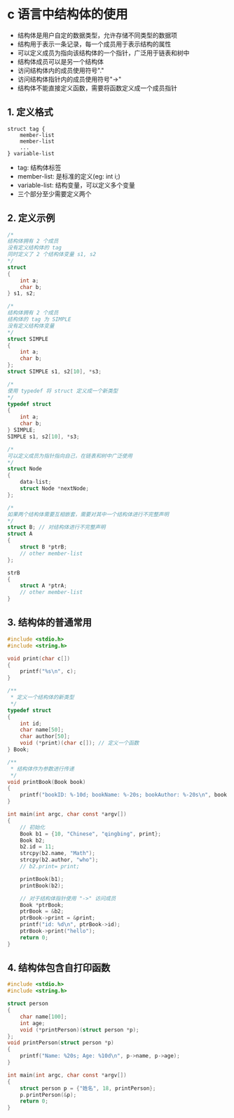 # c 语言中结构体的使用

- 结构体是用户自定的数据类型，允许存储不同类型的数据项
- 结构用于表示一条记录，每一个成员用于表示结构的属性
- 可以定义成员为指向该结构体的一个指针，广泛用于链表和树中
- 结构体成员可以是另一个结构体
- 访问结构体内的成员使用符号"."
- 访问结构体指针内的成员使用符号"->"
- 结构体不能直接定义函数，需要将函数定义成一个成员指针

## 1. 定义格式

```
struct tag {
    member-list
    member-list
    ...
} variable-list
```

- tag: 结构体标签
- member-list: 是标准的定义(eg: int i;)
- variable-list: 结构变量，可以定义多个变量
- 三个部分至少需要定义两个

## 2. 定义示例

```c
/*
结构体拥有 2 个成员
没有定义结构体的 tag
同时定义了 2 个结构体变量 s1, s2
*/
struct
{
    int a;
    char b;
} s1, s2;

/*
结构体拥有 2 个成员
结构体的 tag 为 SIMPLE
没有定义结构体变量
*/
struct SIMPLE
{
    int a;
    char b;
};
struct SIMPLE s1, s2[10], *s3;

/*
使用 typedef 将 struct 定义成一个新类型
*/
typedef struct
{
    int a;
    char b;
} SIMPLE;
SIMPLE s1, s2[10], *s3;

/*
可以定义成员为指针指向自己，在链表和树中广泛使用
*/
struct Node
{
    data-list;
    struct Node *nextNode;
};
```

```c
/*
如果两个结构体需要互相嵌套，需要对其中一个结构体进行不完整声明
*/
struct B; // 对结构体进行不完整声明
struct A
{
    struct B *ptrB;
    // other member-list
};

strB
{
    struct A *ptrA;
    // other member-list
}
```


## 3. 结构体的普通常用

```c
#include <stdio.h>
#include <string.h>

void print(char c[])
{
    printf("%s\n", c);
}

/**
 * 定义一个结构体的新类型
 */
typedef struct
{
    int id;
    char name[50];
    char author[50];
    void (*print)(char c[]); // 定义一个函数
} Book;

/**
 * 结构体作为参数进行传递
 */
void printBook(Book book)
{
    printf("bookID: %-10d; bookName: %-20s; bookAuthor: %-20s\n", book.id, book.name, book.author);
}

int main(int argc, char const *argv[])
{
    // 初始化
    Book b1 = {10, "Chinese", "qingbing", print};
    Book b2;
    b2.id = 11;
    strcpy(b2.name, "Math");
    strcpy(b2.author, "who");
    // b2.print= print;

    printBook(b1);
    printBook(b2);

    // 对于结构体指针使用 "->" 访问成员
    Book *ptrBook;
    ptrBook = &b2;
    ptrBook->print = &print;
    printf("id: %d\n", ptrBook->id);
    ptrBook->print("hello");
    return 0;
}

```
## 4. 结构体包含自打印函数

```c
#include <stdio.h>
#include <string.h>

struct person
{
    char name[100];
    int age;
    void (*printPerson)(struct person *p);
};
void printPerson(struct person *p)
{
    printf("Name: %20s; Age: %10d\n", p->name, p->age);
}

int main(int argc, char const *argv[])
{
    struct person p = {"姓名", 18, printPerson};
    p.printPerson(&p);
    return 0;
}

```